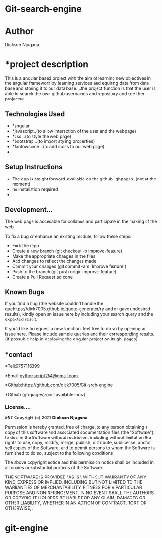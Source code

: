 # Git-search-engine

# Author
Dickson Njuguna..

# *project description

This is a angular based project with the aim of learning new objectives  in the angular framework by learning services and equiring data from data base and storing it to our data base....the project function is that the user is able to search the own github usernames and repository and see ther projectse.


## Technologies Used

- *angular
- *javascript..(to allow interaction of the user and the webpage)
- *css      ..(to style the web page)
- *bootstrap ..(to import styling properties)
- *fontowsome ..(to add icons to our web page)
- 


## Setup Instructions

- The app is staight forward .available on the github -ghpages..(not at the moment)
- no installation required
- 


## Development...

The web page is accesable for collabos and participate in the making of the web


To fix a bug or enhance an existing module, follow these steps:
- Fork the repo
- Create a new branch (git checkout -b improve-feature)
- Make the appropriate changes in the files
- Add changes to reflect the changes made
- Commit your changes (git commit -am 'Improve feature')
- Push to the branch (git push origin improve-feature)
- Create a Pull Request ad done


## Known Bugs

If you find a bug (the website couldn't handle the quehttps://dick7005.github.io/quote-generator/ry and or gave undesired results), kindly open an issue here by including your search query and the expected result.

If you'd like to request a new function, feel free to do so by opening an issue here. Please include sample queries and their corresponding results.
{if possuble help in deploying the angular project on its gh-pages}

## *contact
*Tell:0757116399

*Email:pythonscript254@gmail.com.

*Github:https://github.com/dick7005/Git-srch-engine

*Github (gh-pages):(not-available-now)


### License....

*MIT*
Copyright (c) 2021 **Dickson Njuguna**

Permission is hereby granted, free of charge, to any person obtaining a copy of this software and associated documentation files (the "Software"), to deal in the Software without restriction, including without limitation the rights to use, copy, modify, merge, publish, distribute, sublicense, and/or sell copies of the Software, and to permit persons to whom the Software is furnished to do so, subject to the following conditions:

The above copyright notice and this permission notice shall be included in all copies or substantial portions of the Software.

THE SOFTWARE IS PROVIDED "AS IS", WITHOUT WARRANTY OF ANY KIND, EXPRESS OR IMPLIED, INCLUDING BUT NOT LIMITED TO THE WARRANTIES OF MERCHANTABILITY, FITNESS FOR A PARTICULAR PURPOSE AND NONINFRINGEMENT. IN NO EVENT SHALL THE AUTHORS OR COPYRIGHT HOLDERS BE LIABLE FOR ANY CLAIM, DAMAGES OR OTHER LIABILITY, WHETHER IN AN ACTION OF CONTRACT, TORT OR OTHERWISE,..
# git-engine
